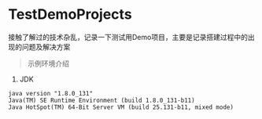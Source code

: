 # TestDemoProjects
接触了解过的技术杂乱，记录一下测试用Demo项目，主要是记录搭建过程中的出现的问题及解决方案

> 示例环境介绍

1. JDK
```
java version "1.8.0_131"
Java(TM) SE Runtime Environment (build 1.8.0_131-b11)
Java HotSpot(TM) 64-Bit Server VM (build 25.131-b11, mixed mode)
```